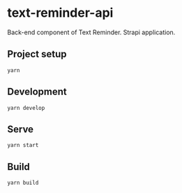 # text-reminder-api

Back-end component of Text Reminder. Strapi application.

## Project setup
```
yarn
```

## Development
```
yarn develop
```

## Serve
```
yarn start
```

## Build
```
yarn build
```
